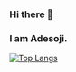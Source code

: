 ### Hi there 👋
### I am Adesoji.

[![Top Langs](https://github-readme-stats.vercel.app/api/top-langs/?username=AdesojiCodeMaster)](https://github.com/AdesojiCodeMaster/github-readme-stats)

<!--
**AdesojiCodeMaster/AdesojiCodeMaster** is a ✨ _special_ ✨ repository because its `README.md` (this file) appears on your GitHub profile.

Here are some ideas to get you started:

- 🔭 I’m currently working on ...
- 🌱 I’m currently learning ...
- 👯 I’m looking to collaborate on ...
- 🤔 I’m looking for help with ...
- 💬 Ask me about ...
- 📫 How to reach me: ...
- 😄 Pronouns: ...
- ⚡ Fun fact: ...
-->
